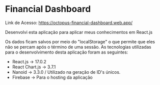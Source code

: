 # Financial Dashboard 

Link de Acesso: https://octopus-financial-dashboard.web.app/


Desenvolvi esta aplicação para aplicar meus conhecimentos em React.js

Os dados ficam salvos por meio do "localStorage" o que permite que eles não se percam após o término de uma sessão.
As tecnologias utilizadas para o desenvolvimento desta aplicação foram as seguintes: 
- React.js -> 17.0.2
- React Chart.js -> 3.7.1
- Nanoid -> 3.3.0 / Utilizado na geração de ID's únicos. 
- Firebase -> Para o hosting da aplicação
